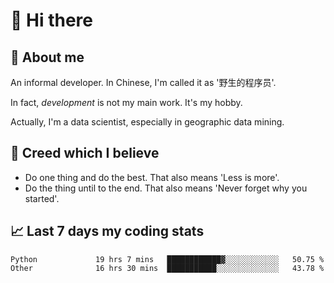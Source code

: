 # 👋 Hi there

## :speech_balloon: About me

An informal developer. In Chinese, I'm called it as '野生的程序员'.

In fact, _development_ is not my main work. It's my hobby.

Actually, I'm a data scientist, especially in geographic data mining.

## :see_no_evil: Creed which I believe

- Do one thing and do the best. That also means 'Less is more'.
- Do the thing until to the end. That also means 'Never forget why you started'.

## :chart_with_upwards_trend: Last 7 days my coding stats

<!--START_SECTION:waka-->

```text
Python             19 hrs 7 mins   ████████████▓░░░░░░░░░░░░   50.75 %
Other              16 hrs 30 mins  ███████████░░░░░░░░░░░░░░   43.78 %
```

<!--END_SECTION:waka-->
